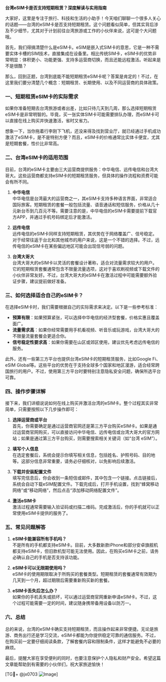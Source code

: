 **台湾eSIM卡是否支持短期租赁？深度解读与实用指南**

大家好，这里是专注于旅行、科技和生活的小助手！今天咱们聊聊一个很多人关心的话题——台湾的eSIM卡是否支持短期租赁。这个问题看似简单，但其实背后涉及不少细节，尤其对于计划前往台湾旅游或工作的小伙伴来说，这可是个大问题哦。

首先，我们得搞清楚什么是eSIM卡。eSIM是嵌入式SIM卡的意思，它是一种不需要实体卡槽的SIM技术，直接集成在设备里。相比传统SIM卡，eSIM卡的优势非常明显：体积更小、功能更强、支持多运营商切换，而且还能远程激活。听起来是不是很酷？

那么，回到正题，台湾到底能不能短期租赁eSIM卡呢？答案是肯定的！不过，在这里我们要分清楚几个概念：短期租赁、长期使用、以及不同运营商的具体政策。

### 一、短期租赁eSIM卡的实际需求

如果你准备短期去台湾旅游或者出差，比如只待几天到几周，那么选择短期租赁eSIM卡是非常明智的。毕竟，买一张实体SIM卡可能需要排队办理，而eSIM卡可以直接在线上购买并快速激活，省时又省力。

想象一下，当你拖着行李刚下飞机，还没来得及找到营业厅，就已经通过手机成功激活了eSIM卡，是不是特别方便？而且，eSIM卡的价格通常比实体卡便宜，尤其是短期套餐，性价比非常高。

### 二、台湾eSIM卡的适用范围

目前，台湾的eSIM卡主要由三大运营商提供服务：中华电信、远传电信和台湾大哥大。这些运营商都支持eSIM卡的短期租赁服务，但具体的操作流程和资费可能会有所不同。

1. **中华电信**  
   中华电信是台湾最大的运营商之一，其eSIM卡支持多种语言界面，非常适合国际旅客。短期租赁的套餐一般包括流量、语音通话和短信服务，价格从几十元新台币到几百元不等。需要注意的是，中华电信的eSIM卡需要提前下载官方APP，并通过手机号码绑定后才能激活。

2. **远传电信**  
   远传电信的eSIM卡同样支持短期租赁，其优势在于网络覆盖广、信号稳定。对于经常往返于台北和其他城市的用户来说，这是一个不错的选择。不过，远传电信的eSIM卡在某些偏远地区可能会出现信号弱的问题。

3. **台湾大哥大**  
   台湾大哥大的eSIM卡以灵活的套餐设计著称，适合对流量需求较大的用户。它的短期租赁套餐通常包含不限量流量选项，这对于喜欢刷视频或下载文件的小伙伴非常友好。不过，台湾大哥大的eSIM卡在激活过程中可能需要额外验证步骤，建议提前做好准备。

### 三、如何选择适合自己的eSIM卡？

在选择eSIM卡时，我们需要根据自己的实际需求来决定。以下是一些参考标准：

- **预算有限**：如果预算紧张，可以选择中华电信的经济型套餐，价格实惠且覆盖面广。
- **流量需求高**：如果你经常需要用手机看视频、听音乐或玩游戏，台湾大哥大的不限量流量套餐会更适合你。
- **信号稳定性要求高**：如果你需要在山区或郊区使用，建议优先考虑远传电信的服务。

此外，还有一些第三方平台也提供台湾eSIM卡的短期租赁服务，比如Google Fi、eSIM Global等。这些平台的优势在于支持全球多个国家和地区漫游，适合经常跨国旅行的用户。不过，使用第三方平台时要特别注意隐私安全问题，确保所选平台可靠。

### 四、操作步骤详解

接下来，我们详细说说如何在线上购买并激活台湾的eSIM卡。整个过程其实非常简单，只需要按照以下几步操作即可：

1. **选择运营商或平台**  
   首先，你需要确定是通过运营商官网还是第三方平台购买eSIM卡。如果是通过运营商官网购买，可以直接访问中华电信、远传电信或台湾大哥大的官方网站；如果是通过第三方平台购买，则需要搜索相关关键词（如“台湾 eSIM”）。

2. **填写个人信息**  
   在选定套餐后，系统会提示你填写相关信息，包括姓名、护照号码、目的地等。这部分信息非常重要，请务必仔细核对，以免影响后续激活。

3. **下载并安装配置文件**  
   填写完信息后，你会收到一条短信或邮件，其中包含一个链接。点击链接后，系统会自动下载eSIM配置文件。下载完成后，打开手机设置，找到“蜂窝移动网络”或“移动网络”，然后点击“添加移动网络配置文件”。

4. **激活eSIM卡**  
   激活过程通常需要输入验证码或扫描二维码。完成激活后，你的手机就可以正常使用eSIM卡提供的服务了。

### 五、常见问题解答

1. **eSIM卡能兼容所有手机吗？**  
   不是所有的手机都支持eSIM卡。目前，大多数新款iPhone和部分安卓旗舰机都支持eSIM卡，但旧款机型可能无法使用。因此，在购买eSIM卡之前，请务必确认自己的手机是否支持该功能。

2. **eSIM卡可以无限期使用吗？**  
   eSIM卡的使用期限取决于所购买的套餐类型。短期租赁的套餐通常有效期为几天到一个月，超过期限后需要重新购买新的套餐。

3. **eSIM卡丢失后怎么办？**  
   如果你的手机丢失或损坏，可以通过运营商官网重新申请eSIM卡。不过，这个过程可能需要一定的时间，建议随身携带备用设备以防万一。

### 六、总结

总的来说，台湾的eSIM卡确实支持短期租赁，而且操作起来非常便捷。无论是旅游、商务出行还是学习交流，eSIM卡都能为你提供稳定可靠的通信服务。不过，在购买前一定要仔细阅读条款，了解套餐内容和限制条件，这样才能避免不必要的麻烦。

最后，提醒大家在享受便利的同时，也要注意保护个人隐私和财产安全。希望这篇文章能帮助到有需要的小伙伴们，祝大家旅途愉快！

[TG💪+ @jx0703 ![Image](https://github.com/user-attachments/assets/dbca1d08-cadb-493c-b0ec-ad6f7a83f270)]